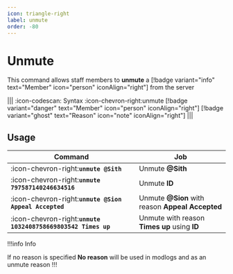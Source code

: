 ```yaml
---
icon: triangle-right
label: unmute
order: -80
---
```


# Unmute

This command allows staff members to **unmute** a [!badge variant="info" text="Member" icon="person" iconAlign="right"] from the server

||| :icon-codescan: Syntax
:icon-chevron-right:unmute [!badge variant="danger" text="Member" icon="person" iconAlign="right"] [!badge variant="ghost" text="Reason" icon="note" iconAlign="right"]
|||

## Usage

| Command                                                       | Job                                              |
| ------------------------------------------------------------- | ------------------------------------------------ |
| :icon-chevron-right:**`unmute @Sith`**                        | Unmute **@Sith**                                 |
| :icon-chevron-right:**`unmute 797587140246634516`**           | Unmute **ID**                                    |
| :icon-chevron-right:**`unmute @Sion Appeal Accepted`**        | Unmute **@Sion** with reason **Appeal Accepted** |
| :icon-chevron-right:**`unmute 1032408758669803542 Times up`** | Unmute with reason **Times up** using **ID**     |

!!!info Info

If no reason is specified **No reason** will be used in modlogs and as an unmute reason
!!!
